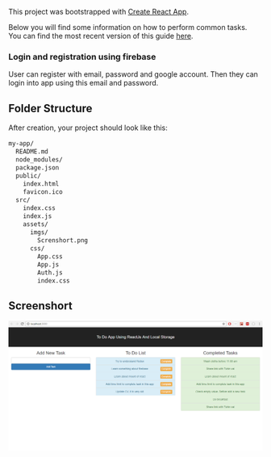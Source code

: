 This project was bootstrapped with [Create React App](https://github.com/facebookincubator/create-react-app).

Below you will find some information on how to perform common tasks.<br>
You can find the most recent version of this guide [here](https://github.com/facebookincubator/create-react-app/blob/master/packages/react-scripts/template/README.md).

### Login and registration using firebase
User can register with email, password and google account. Then they can login into app using this email and password.

## Folder Structure

After creation, your project should look like this:

```
my-app/
  README.md
  node_modules/
  package.json
  public/
    index.html
    favicon.ico
  src/
    index.css
    index.js
    assets/
      imgs/
        Screnshort.png
      css/
        App.css
        App.js
        Auth.js
        index.css

```

## Screenshort

![Screenshort](https://raw.githubusercontent.com/jakarea/react-to-do-app/master/src/assets/imgs/Screenshot.png)